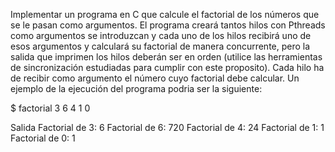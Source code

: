 Implementar un programa en C que calcule el factorial de los números que se le pasan
como argumentos. El programa creará tantos hilos con Pthreads como argumentos se
introduzcan y cada uno de los hilos recibirá uno de esos argumentos y calculará su
factorial de manera concurrente, pero la salida que imprimen los hilos deberán ser en
orden (utilice las herramientas de sincronización estudiadas para cumplir con este
proposito). Cada hilo ha de recibir como argumento el número cuyo factorial debe calcular.
Un ejemplo de la ejecución del programa podria ser la siguiente:

$ factorial 3 6 4 1 0

Salida
Factorial de 3: 6
Factorial de 6: 720
Factorial de 4: 24
Factorial de 1: 1
Factorial de 0: 1